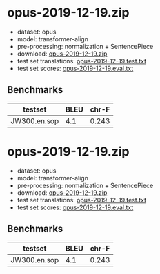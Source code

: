 # opus-2019-12-19.zip

* dataset: opus
* model: transformer-align
* pre-processing: normalization + SentencePiece
* download: [opus-2019-12-19.zip](https://object.pouta.csc.fi/OPUS-MT-dev/en-sop/opus-2019-12-19.zip)
* test set translations: [opus-2019-12-19.test.txt](https://object.pouta.csc.fi/OPUS-MT-dev/en-sop/opus-2019-12-19.test.txt)
* test set scores: [opus-2019-12-19.eval.txt](https://object.pouta.csc.fi/OPUS-MT-dev/en-sop/opus-2019-12-19.eval.txt)

## Benchmarks

| testset               | BLEU  | chr-F |
|-----------------------|-------|-------|
| JW300.en.sop 	| 4.1 	| 0.243 |

# opus-2019-12-19.zip

* dataset: opus
* model: transformer-align
* pre-processing: normalization + SentencePiece
* download: [opus-2019-12-19.zip](https://object.pouta.csc.fi/OPUS-MT-dev/en-sop/opus-2019-12-19.zip)
* test set translations: [opus-2019-12-19.test.txt](https://object.pouta.csc.fi/OPUS-MT-dev/en-sop/opus-2019-12-19.test.txt)
* test set scores: [opus-2019-12-19.eval.txt](https://object.pouta.csc.fi/OPUS-MT-dev/en-sop/opus-2019-12-19.eval.txt)

## Benchmarks

| testset               | BLEU  | chr-F |
|-----------------------|-------|-------|
| JW300.en.sop 	| 4.1 	| 0.243 |

